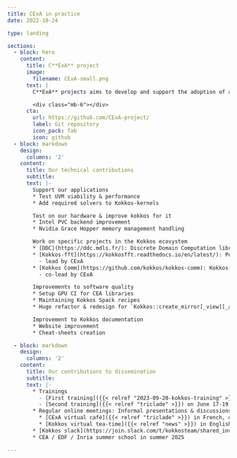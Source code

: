 ```yaml
---
title: CExA in practice
date: 2022-10-24

type: landing

sections:
  - block: hero
    content:
      title: C**ExA** project
      image:
        filename: CExA-small.png
      text: |
        C**ExA** projects aims to develop and support the adoption of a Kokkos-based GPU model to **C**ompute at **Ex**ascale **A**t CEA and beyond.

        <div class="mb-6"></div>
      cta:
        url: https://github.com/CExA-project/
        label: Git repository
        icon_pack: fab
        icon: github
  - block: markdown
    design:
      columns: '2'
    content:
      title: Our technical contributions
      subtitle:
      text: |-
        Support our applications
        * Test UVM viability & performance
        * Add required solvers to Kokkos-kernels

        Test on our hardware & improve kokkos for it
        * Intel PVC backend improvement
        * Nvidia Grace Hopper memory management handling

        Work on specific projects in the Kokkos ecosystem
        * [DDC](https://ddc.mdls.fr/): Discrete Domain Computation library
        * [Kokkos-fft](https://kokkosfft.readthedocs.io/en/latest/): Performance portable FFT with a Kokkos API
          - lead by CExA
        * [Kokkos Comm](https://github.com/kokkos/kokkos-comm): Kokkos-MPI integration
          - co-lead by CExA

        Improvements to software quality
        * Setup GPU CI for CEA libraries
        * Maintaining Kokkos Spack recipes
        * Huge refactor & redesign for `Kokkos::create_mirror[_view][_and_copy]`

        Improvement to Kokkos documentation
        * Website improvement
        * Cheat-sheets creation

  - block: markdown
    design:
      columns: '2'
    content:
      title: Our contributions to dissemination
      subtitle:
      text: |-
        * Trainings
          - [First training]({{< relref "2023-09-20-kokkos-training" >}}) with Christian Trott & Damien Lebrun september 2023in Saclay
          - [Second training]({{< relref "triclade" >}}) on June 17-19 2024 @ Saclay with Damien Lebrun & Luc Berger-Vergiat
        * Regular online meetings: Informal presentations & discussions about Kokkos, its ecosystem & GPU at large
          * [CExA virtual café]({{< relref "triclade" >}}) in French, once a month
          * [Kokkos virtual tea-time]({{< relref "news" >}}) in English, once a month
        * [Kokkos slack](https://join.slack.com/t/kokkosteam/shared_invite/zt-2jbbafsab-dOUkTEUmuRdKesSfrRHwWQ) now has a #general-fr channel (~10% of the whole community)
        * CEA / EDF / Inria summer school in summer 2025

---
```

